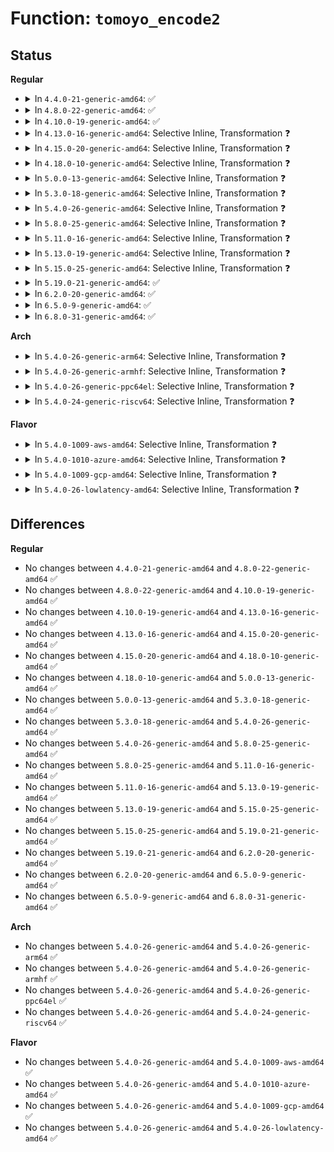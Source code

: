 # Function: <code>tomoyo_encode2</code>

## Status
<b>Regular</b>
<ul>
<li>
<details>
<summary>In <code>4.4.0-21-generic-amd64</code>: ✅</summary>

```c
char * tomoyo_encode2(const char * str, int str_len)
```

```json
{
  "name": "tomoyo_encode2",
  "collision_type": "Unique Global",
  "inline_type": "No",
  "funcs": [
    {
      "addr": 18446744071582460208,
      "name": "tomoyo_encode2",
      "external": true,
      "loc": "security/tomoyo/realpath.c:21",
      "file": "security/tomoyo/realpath.c",
      "inline": "seen, unknown",
      "caller_inline": [],
      "caller_func": [
        "security/tomoyo/network.c:tomoyo_unix_entry",
        "security/tomoyo/realpath.c:tomoyo_encode"
      ]
    }
  ],
  "symbols": [
    {
      "addr": 18446744071582460208,
      "name": "tomoyo_encode2",
      "section": ".text",
      "bind": "STB_GLOBAL",
      "size": 263
    }
  ]
}
```
</details>
</li>
<li>
<details>
<summary>In <code>4.8.0-22-generic-amd64</code>: ✅</summary>

```c
char * tomoyo_encode2(const char * str, int str_len)
```

```json
{
  "name": "tomoyo_encode2",
  "collision_type": "Unique Global",
  "inline_type": "No",
  "funcs": [
    {
      "addr": 18446744071582682448,
      "name": "tomoyo_encode2",
      "external": true,
      "loc": "security/tomoyo/realpath.c:21",
      "file": "security/tomoyo/realpath.c",
      "inline": "seen, unknown",
      "caller_inline": [],
      "caller_func": [
        "security/tomoyo/network.c:tomoyo_unix_entry",
        "security/tomoyo/realpath.c:tomoyo_encode"
      ]
    }
  ],
  "symbols": [
    {
      "addr": 18446744071582682448,
      "name": "tomoyo_encode2",
      "section": ".text",
      "bind": "STB_GLOBAL",
      "size": 263
    }
  ]
}
```
</details>
</li>
<li>
<details>
<summary>In <code>4.10.0-19-generic-amd64</code>: ✅</summary>

```c
char * tomoyo_encode2(const char * str, int str_len)
```

```json
{
  "name": "tomoyo_encode2",
  "collision_type": "Unique Global",
  "inline_type": "No",
  "funcs": [
    {
      "addr": 18446744071582775504,
      "name": "tomoyo_encode2",
      "external": true,
      "loc": "security/tomoyo/realpath.c:21",
      "file": "security/tomoyo/realpath.c",
      "inline": "seen, unknown",
      "caller_inline": [],
      "caller_func": [
        "security/tomoyo/network.c:tomoyo_unix_entry",
        "security/tomoyo/realpath.c:tomoyo_encode"
      ]
    }
  ],
  "symbols": [
    {
      "addr": 18446744071582775504,
      "name": "tomoyo_encode2",
      "section": ".text",
      "bind": "STB_GLOBAL",
      "size": 263
    }
  ]
}
```
</details>
</li>
<li>
<details>
<summary>In <code>4.13.0-16-generic-amd64</code>: Selective Inline, Transformation ❓</summary>

```c
char * tomoyo_encode2(const char * str, int str_len)
```

```json
{
  "name": "tomoyo_encode2",
  "collision_type": "Unique Global",
  "inline_type": "Selective",
  "funcs": [
    {
      "addr": 18446744071582868183,
      "name": "tomoyo_encode2",
      "external": true,
      "loc": "security/tomoyo/realpath.c:21",
      "file": "security/tomoyo/realpath.c",
      "inline": "not declared, inlined",
      "caller_inline": [
        "security/tomoyo/realpath.c:tomoyo_encode"
      ],
      "caller_func": [
        "security/tomoyo/network.c:tomoyo_unix_entry",
        "security/tomoyo/realpath.c:tomoyo_encode"
      ]
    }
  ],
  "symbols": [
    {
      "addr": 18446744071582867872,
      "name": "tomoyo_encode2.part.2",
      "section": ".text",
      "bind": "STB_LOCAL",
      "size": 254
    },
    {
      "addr": 18446744071582868128,
      "name": "tomoyo_encode2",
      "section": ".text",
      "bind": "STB_GLOBAL",
      "size": 24
    }
  ]
}
```
</details>
</li>
<li>
<details>
<summary>In <code>4.15.0-20-generic-amd64</code>: Selective Inline, Transformation ❓</summary>

```c
char * tomoyo_encode2(const char * str, int str_len)
```

```json
{
  "name": "tomoyo_encode2",
  "collision_type": "Unique Global",
  "inline_type": "Selective",
  "funcs": [
    {
      "addr": 18446744071583025143,
      "name": "tomoyo_encode2",
      "external": true,
      "loc": "security/tomoyo/realpath.c:22",
      "file": "security/tomoyo/realpath.c",
      "inline": "not declared, inlined",
      "caller_inline": [
        "security/tomoyo/realpath.c:tomoyo_encode"
      ],
      "caller_func": [
        "security/tomoyo/network.c:tomoyo_unix_entry",
        "security/tomoyo/realpath.c:tomoyo_encode"
      ]
    }
  ],
  "symbols": [
    {
      "addr": 18446744071583024832,
      "name": "tomoyo_encode2.part.2",
      "section": ".text",
      "bind": "STB_LOCAL",
      "size": 254
    },
    {
      "addr": 18446744071583025088,
      "name": "tomoyo_encode2",
      "section": ".text",
      "bind": "STB_GLOBAL",
      "size": 24
    }
  ]
}
```
</details>
</li>
<li>
<details>
<summary>In <code>4.18.0-10-generic-amd64</code>: Selective Inline, Transformation ❓</summary>

```c
char * tomoyo_encode2(const char * str, int str_len)
```

```json
{
  "name": "tomoyo_encode2",
  "collision_type": "Unique Global",
  "inline_type": "Selective",
  "funcs": [
    {
      "addr": 18446744071583225639,
      "name": "tomoyo_encode2",
      "external": true,
      "loc": "security/tomoyo/realpath.c:22",
      "file": "security/tomoyo/realpath.c",
      "inline": "not declared, inlined",
      "caller_inline": [
        "security/tomoyo/realpath.c:tomoyo_encode"
      ],
      "caller_func": [
        "security/tomoyo/network.c:tomoyo_unix_entry",
        "security/tomoyo/realpath.c:tomoyo_encode"
      ]
    }
  ],
  "symbols": [
    {
      "addr": 18446744071583225328,
      "name": "tomoyo_encode2.part.2",
      "section": ".text",
      "bind": "STB_LOCAL",
      "size": 254
    },
    {
      "addr": 18446744071583225584,
      "name": "tomoyo_encode2",
      "section": ".text",
      "bind": "STB_GLOBAL",
      "size": 24
    }
  ]
}
```
</details>
</li>
<li>
<details>
<summary>In <code>5.0.0-13-generic-amd64</code>: Selective Inline, Transformation ❓</summary>

```c
char * tomoyo_encode2(const char * str, int str_len)
```

```json
{
  "name": "tomoyo_encode2",
  "collision_type": "Unique Global",
  "inline_type": "Selective",
  "funcs": [
    {
      "addr": 18446744071583342711,
      "name": "tomoyo_encode2",
      "external": true,
      "loc": "security/tomoyo/realpath.c:22",
      "file": "security/tomoyo/realpath.c",
      "inline": "not declared, inlined",
      "caller_inline": [
        "security/tomoyo/realpath.c:tomoyo_encode"
      ],
      "caller_func": [
        "security/tomoyo/network.c:tomoyo_unix_entry",
        "security/tomoyo/realpath.c:tomoyo_encode"
      ]
    }
  ],
  "symbols": [
    {
      "addr": 18446744071583342400,
      "name": "tomoyo_encode2.part.2",
      "section": ".text",
      "bind": "STB_LOCAL",
      "size": 254
    },
    {
      "addr": 18446744071583342656,
      "name": "tomoyo_encode2",
      "section": ".text",
      "bind": "STB_GLOBAL",
      "size": 24
    }
  ]
}
```
</details>
</li>
<li>
<details>
<summary>In <code>5.3.0-18-generic-amd64</code>: Selective Inline, Transformation ❓</summary>

```c
char * tomoyo_encode2(const char * str, int str_len)
```

```json
{
  "name": "tomoyo_encode2",
  "collision_type": "Unique Global",
  "inline_type": "Selective",
  "funcs": [
    {
      "addr": 18446744071583530222,
      "name": "tomoyo_encode2",
      "external": true,
      "loc": "security/tomoyo/realpath.c:22",
      "file": "security/tomoyo/realpath.c",
      "inline": "not declared, inlined",
      "caller_inline": [
        "security/tomoyo/realpath.c:tomoyo_encode"
      ],
      "caller_func": [
        "security/tomoyo/network.c:tomoyo_unix_entry",
        "security/tomoyo/realpath.c:tomoyo_encode"
      ]
    }
  ],
  "symbols": [
    {
      "addr": 18446744071583529904,
      "name": "tomoyo_encode2.part.0",
      "section": ".text",
      "bind": "STB_LOCAL",
      "size": 254
    },
    {
      "addr": 18446744071583530160,
      "name": "tomoyo_encode2",
      "section": ".text",
      "bind": "STB_GLOBAL",
      "size": 24
    }
  ]
}
```
</details>
</li>
<li>
<details>
<summary>In <code>5.4.0-26-generic-amd64</code>: Selective Inline, Transformation ❓</summary>

```c
char * tomoyo_encode2(const char * str, int str_len)
```

```json
{
  "name": "tomoyo_encode2",
  "collision_type": "Unique Global",
  "inline_type": "Selective",
  "funcs": [
    {
      "addr": 18446744071583636110,
      "name": "tomoyo_encode2",
      "external": true,
      "loc": "security/tomoyo/realpath.c:22",
      "file": "security/tomoyo/realpath.c",
      "inline": "not declared, inlined",
      "caller_inline": [
        "security/tomoyo/realpath.c:tomoyo_encode"
      ],
      "caller_func": [
        "security/tomoyo/network.c:tomoyo_unix_entry",
        "security/tomoyo/realpath.c:tomoyo_encode"
      ]
    }
  ],
  "symbols": [
    {
      "addr": 18446744071583635792,
      "name": "tomoyo_encode2.part.0",
      "section": ".text",
      "bind": "STB_LOCAL",
      "size": 254
    },
    {
      "addr": 18446744071583636048,
      "name": "tomoyo_encode2",
      "section": ".text",
      "bind": "STB_GLOBAL",
      "size": 24
    }
  ]
}
```
</details>
</li>
<li>
<details>
<summary>In <code>5.8.0-25-generic-amd64</code>: Selective Inline, Transformation ❓</summary>

```c
char * tomoyo_encode2(const char * str, int str_len)
```

```json
{
  "name": "tomoyo_encode2",
  "collision_type": "Unique Global",
  "inline_type": "Selective",
  "funcs": [
    {
      "addr": 18446744071583993470,
      "name": "tomoyo_encode2",
      "external": true,
      "loc": "security/tomoyo/realpath.c:23",
      "file": "security/tomoyo/realpath.c",
      "inline": "not declared, inlined",
      "caller_inline": [
        "security/tomoyo/realpath.c:tomoyo_encode"
      ],
      "caller_func": [
        "security/tomoyo/network.c:tomoyo_unix_entry",
        "security/tomoyo/realpath.c:tomoyo_encode"
      ]
    }
  ],
  "symbols": [
    {
      "addr": 18446744071583993152,
      "name": "tomoyo_encode2.part.0",
      "section": ".text",
      "bind": "STB_LOCAL",
      "size": 252
    },
    {
      "addr": 18446744071583993408,
      "name": "tomoyo_encode2",
      "section": ".text",
      "bind": "STB_GLOBAL",
      "size": 24
    }
  ]
}
```
</details>
</li>
<li>
<details>
<summary>In <code>5.11.0-16-generic-amd64</code>: Selective Inline, Transformation ❓</summary>

```c
char * tomoyo_encode2(const char * str, int str_len)
```

```json
{
  "name": "tomoyo_encode2",
  "collision_type": "Unique Global",
  "inline_type": "Selective",
  "funcs": [
    {
      "addr": 18446744071584113086,
      "name": "tomoyo_encode2",
      "external": true,
      "loc": "security/tomoyo/realpath.c:23",
      "file": "security/tomoyo/realpath.c",
      "inline": "not declared, inlined",
      "caller_inline": [
        "security/tomoyo/realpath.c:tomoyo_encode"
      ],
      "caller_func": [
        "security/tomoyo/network.c:tomoyo_unix_entry",
        "security/tomoyo/realpath.c:tomoyo_encode"
      ]
    }
  ],
  "symbols": [
    {
      "addr": 18446744071584112768,
      "name": "tomoyo_encode2.part.0",
      "section": ".text",
      "bind": "STB_LOCAL",
      "size": 252
    },
    {
      "addr": 18446744071584113024,
      "name": "tomoyo_encode2",
      "section": ".text",
      "bind": "STB_GLOBAL",
      "size": 24
    }
  ]
}
```
</details>
</li>
<li>
<details>
<summary>In <code>5.13.0-19-generic-amd64</code>: Selective Inline, Transformation ❓</summary>

```c
char * tomoyo_encode2(const char * str, int str_len)
```

```json
{
  "name": "tomoyo_encode2",
  "collision_type": "Unique Global",
  "inline_type": "Selective",
  "funcs": [
    {
      "addr": 18446744071584140536,
      "name": "tomoyo_encode2",
      "external": true,
      "loc": "security/tomoyo/realpath.c:23",
      "file": "security/tomoyo/realpath.c",
      "inline": "not declared, inlined",
      "caller_inline": [
        "security/tomoyo/realpath.c:tomoyo_encode"
      ],
      "caller_func": [
        "security/tomoyo/network.c:tomoyo_unix_entry",
        "security/tomoyo/realpath.c:tomoyo_encode"
      ]
    }
  ],
  "symbols": [
    {
      "addr": 18446744071584140224,
      "name": "tomoyo_encode2.part.0",
      "section": ".text",
      "bind": "STB_LOCAL",
      "size": 245
    },
    {
      "addr": 18446744071584140480,
      "name": "tomoyo_encode2",
      "section": ".text",
      "bind": "STB_GLOBAL",
      "size": 24
    }
  ]
}
```
</details>
</li>
<li>
<details>
<summary>In <code>5.15.0-25-generic-amd64</code>: Selective Inline, Transformation ❓</summary>

```c
char * tomoyo_encode2(const char * str, int str_len)
```

```json
{
  "name": "tomoyo_encode2",
  "collision_type": "Unique Global",
  "inline_type": "Selective",
  "funcs": [
    {
      "addr": 18446744071584524328,
      "name": "tomoyo_encode2",
      "external": true,
      "loc": "security/tomoyo/realpath.c:23",
      "file": "security/tomoyo/realpath.c",
      "inline": "not declared, inlined",
      "caller_inline": [
        "security/tomoyo/realpath.c:tomoyo_encode"
      ],
      "caller_func": [
        "security/tomoyo/network.c:tomoyo_unix_entry",
        "security/tomoyo/realpath.c:tomoyo_encode"
      ]
    }
  ],
  "symbols": [
    {
      "addr": 18446744071584524016,
      "name": "tomoyo_encode2.part.0",
      "section": ".text",
      "bind": "STB_LOCAL",
      "size": 245
    },
    {
      "addr": 18446744071584524272,
      "name": "tomoyo_encode2",
      "section": ".text",
      "bind": "STB_GLOBAL",
      "size": 24
    }
  ]
}
```
</details>
</li>
<li>
<details>
<summary>In <code>5.19.0-21-generic-amd64</code>: ✅</summary>

```c
char * tomoyo_encode2(const char * str, int str_len)
```

```json
{
  "name": "tomoyo_encode2",
  "collision_type": "Unique Global",
  "inline_type": "No",
  "funcs": [
    {
      "addr": 18446744071585162912,
      "name": "tomoyo_encode2",
      "external": true,
      "loc": "security/tomoyo/realpath.c:23",
      "file": "security/tomoyo/realpath.c",
      "inline": "seen, unknown",
      "caller_inline": [],
      "caller_func": [
        "security/tomoyo/network.c:tomoyo_unix_entry",
        "security/tomoyo/realpath.c:tomoyo_encode"
      ]
    }
  ],
  "symbols": [
    {
      "addr": 18446744071585162912,
      "name": "tomoyo_encode2",
      "section": ".text",
      "bind": "STB_GLOBAL",
      "size": 278
    }
  ]
}
```
</details>
</li>
<li>
<details>
<summary>In <code>6.2.0-20-generic-amd64</code>: ✅</summary>

```c
char * tomoyo_encode2(const char * str, int str_len)
```

```json
{
  "name": "tomoyo_encode2",
  "collision_type": "Unique Global",
  "inline_type": "No",
  "funcs": [
    {
      "addr": 18446744071585889088,
      "name": "tomoyo_encode2",
      "external": true,
      "loc": "security/tomoyo/realpath.c:23",
      "file": "security/tomoyo/realpath.c",
      "inline": "seen, unknown",
      "caller_inline": [],
      "caller_func": [
        "security/tomoyo/network.c:tomoyo_unix_entry",
        "security/tomoyo/realpath.c:tomoyo_encode"
      ]
    }
  ],
  "symbols": [
    {
      "addr": 18446744071585889088,
      "name": "tomoyo_encode2",
      "section": ".text",
      "bind": "STB_GLOBAL",
      "size": 278
    }
  ]
}
```
</details>
</li>
<li>
<details>
<summary>In <code>6.5.0-9-generic-amd64</code>: ✅</summary>

```c
char * tomoyo_encode2(const char * str, int str_len)
```

```json
{
  "name": "tomoyo_encode2",
  "collision_type": "Unique Global",
  "inline_type": "No",
  "funcs": [
    {
      "addr": 18446744071586120976,
      "name": "tomoyo_encode2",
      "external": true,
      "loc": "security/tomoyo/realpath.c:23",
      "file": "security/tomoyo/realpath.c",
      "inline": "seen, unknown",
      "caller_inline": [],
      "caller_func": [
        "security/tomoyo/network.c:tomoyo_unix_entry",
        "security/tomoyo/realpath.c:tomoyo_encode"
      ]
    }
  ],
  "symbols": [
    {
      "addr": 18446744071586120976,
      "name": "tomoyo_encode2",
      "section": ".text",
      "bind": "STB_GLOBAL",
      "size": 278
    }
  ]
}
```
</details>
</li>
<li>
<details>
<summary>In <code>6.8.0-31-generic-amd64</code>: ✅</summary>

```c
char * tomoyo_encode2(const char * str, int str_len)
```

```json
{
  "name": "tomoyo_encode2",
  "collision_type": "Unique Global",
  "inline_type": "No",
  "funcs": [
    {
      "addr": 18446744071586370272,
      "name": "tomoyo_encode2",
      "external": true,
      "loc": "security/tomoyo/realpath.c:23",
      "file": "security/tomoyo/realpath.c",
      "inline": "seen, unknown",
      "caller_inline": [],
      "caller_func": [
        "security/tomoyo/network.c:tomoyo_unix_entry",
        "security/tomoyo/realpath.c:tomoyo_encode"
      ]
    }
  ],
  "symbols": [
    {
      "addr": 18446744071586370272,
      "name": "tomoyo_encode2",
      "section": ".text",
      "bind": "STB_GLOBAL",
      "size": 278
    }
  ]
}
```
</details>
</li>
</ul>
<b>Arch</b>
<ul>
<li>
<details>
<summary>In <code>5.4.0-26-generic-arm64</code>: Selective Inline, Transformation ❓</summary>

```c
char * tomoyo_encode2(const char * str, int str_len)
```

```json
{
  "name": "tomoyo_encode2",
  "collision_type": "Unique Global",
  "inline_type": "Selective",
  "funcs": [
    {
      "addr": 18446603336495423964,
      "name": "tomoyo_encode2",
      "external": true,
      "loc": "security/tomoyo/realpath.c:22",
      "file": "security/tomoyo/realpath.c",
      "inline": "not declared, inlined",
      "caller_inline": [
        "security/tomoyo/realpath.c:tomoyo_encode"
      ],
      "caller_func": [
        "security/tomoyo/network.c:tomoyo_unix_entry",
        "security/tomoyo/realpath.c:tomoyo_encode"
      ]
    }
  ],
  "symbols": [
    {
      "addr": 18446603336495423536,
      "name": "tomoyo_encode2.part.0",
      "section": ".text",
      "bind": "STB_LOCAL",
      "size": 324
    },
    {
      "addr": 18446603336495423864,
      "name": "tomoyo_encode2",
      "section": ".text",
      "bind": "STB_GLOBAL",
      "size": 64
    }
  ]
}
```
</details>
</li>
<li>
<details>
<summary>In <code>5.4.0-26-generic-armhf</code>: Selective Inline, Transformation ❓</summary>

```c
char * tomoyo_encode2(const char * str, int str_len)
```

```json
{
  "name": "tomoyo_encode2",
  "collision_type": "Unique Global",
  "inline_type": "Selective",
  "funcs": [
    {
      "addr": 3228793568,
      "name": "tomoyo_encode2",
      "external": true,
      "loc": "security/tomoyo/realpath.c:22",
      "file": "security/tomoyo/realpath.c",
      "inline": "not declared, inlined",
      "caller_inline": [
        "security/tomoyo/realpath.c:tomoyo_encode"
      ],
      "caller_func": [
        "security/tomoyo/network.c:tomoyo_unix_entry",
        "security/tomoyo/realpath.c:tomoyo_encode"
      ]
    }
  ],
  "symbols": [
    {
      "addr": 3228793236,
      "name": "tomoyo_encode2.part.0",
      "section": ".text",
      "bind": "STB_LOCAL",
      "size": 256
    },
    {
      "addr": 3228793492,
      "name": "tomoyo_encode2",
      "section": ".text",
      "bind": "STB_GLOBAL",
      "size": 44
    }
  ]
}
```
</details>
</li>
<li>
<details>
<summary>In <code>5.4.0-26-generic-ppc64el</code>: Selective Inline, Transformation ❓</summary>

```c
char * tomoyo_encode2(const char * str, int str_len)
```

```json
{
  "name": "tomoyo_encode2",
  "collision_type": "Unique Global",
  "inline_type": "Selective",
  "funcs": [
    {
      "addr": 13835058055289462464,
      "name": "tomoyo_encode2",
      "external": true,
      "loc": "security/tomoyo/realpath.c:22",
      "file": "security/tomoyo/realpath.c",
      "inline": "not declared, inlined",
      "caller_inline": [
        "security/tomoyo/realpath.c:tomoyo_encode"
      ],
      "caller_func": [
        "security/tomoyo/network.c:tomoyo_unix_entry",
        "security/tomoyo/realpath.c:tomoyo_encode"
      ]
    }
  ],
  "symbols": [
    {
      "addr": 13835058055289461968,
      "name": "tomoyo_encode2.part.0",
      "section": ".text",
      "bind": "STB_LOCAL",
      "size": 416
    },
    {
      "addr": 13835058055289462384,
      "name": "tomoyo_encode2",
      "section": ".text",
      "bind": "STB_GLOBAL",
      "size": 28
    }
  ]
}
```
</details>
</li>
<li>
<details>
<summary>In <code>5.4.0-24-generic-riscv64</code>: Selective Inline, Transformation ❓</summary>

```c
char * tomoyo_encode2(const char * str, int str_len)
```

```json
{
  "name": "tomoyo_encode2",
  "collision_type": "Unique Global",
  "inline_type": "Selective",
  "funcs": [
    {
      "addr": 18446743936274619292,
      "name": "tomoyo_encode2",
      "external": true,
      "loc": "security/tomoyo/realpath.c:22",
      "file": "security/tomoyo/realpath.c",
      "inline": "not declared, inlined",
      "caller_inline": [
        "security/tomoyo/realpath.c:tomoyo_encode"
      ],
      "caller_func": [
        "security/tomoyo/network.c:tomoyo_unix_entry",
        "security/tomoyo/realpath.c:tomoyo_encode"
      ]
    }
  ],
  "symbols": [
    {
      "addr": 18446743936274618920,
      "name": "tomoyo_encode2.part.0",
      "section": ".text",
      "bind": "STB_LOCAL",
      "size": 280
    },
    {
      "addr": 18446743936274619200,
      "name": "tomoyo_encode2",
      "section": ".text",
      "bind": "STB_GLOBAL",
      "size": 56
    }
  ]
}
```
</details>
</li>
</ul>
<b>Flavor</b>
<ul>
<li>
<details>
<summary>In <code>5.4.0-1009-aws-amd64</code>: Selective Inline, Transformation ❓</summary>

```c
char * tomoyo_encode2(const char * str, int str_len)
```

```json
{
  "name": "tomoyo_encode2",
  "collision_type": "Unique Global",
  "inline_type": "Selective",
  "funcs": [
    {
      "addr": 18446744071583604846,
      "name": "tomoyo_encode2",
      "external": true,
      "loc": "security/tomoyo/realpath.c:22",
      "file": "security/tomoyo/realpath.c",
      "inline": "not declared, inlined",
      "caller_inline": [
        "security/tomoyo/realpath.c:tomoyo_encode"
      ],
      "caller_func": [
        "security/tomoyo/network.c:tomoyo_unix_entry",
        "security/tomoyo/realpath.c:tomoyo_encode"
      ]
    }
  ],
  "symbols": [
    {
      "addr": 18446744071583604528,
      "name": "tomoyo_encode2.part.0",
      "section": ".text",
      "bind": "STB_LOCAL",
      "size": 254
    },
    {
      "addr": 18446744071583604784,
      "name": "tomoyo_encode2",
      "section": ".text",
      "bind": "STB_GLOBAL",
      "size": 24
    }
  ]
}
```
</details>
</li>
<li>
<details>
<summary>In <code>5.4.0-1010-azure-amd64</code>: Selective Inline, Transformation ❓</summary>

```c
char * tomoyo_encode2(const char * str, int str_len)
```

```json
{
  "name": "tomoyo_encode2",
  "collision_type": "Unique Global",
  "inline_type": "Selective",
  "funcs": [
    {
      "addr": 18446744071583541902,
      "name": "tomoyo_encode2",
      "external": true,
      "loc": "security/tomoyo/realpath.c:22",
      "file": "security/tomoyo/realpath.c",
      "inline": "not declared, inlined",
      "caller_inline": [
        "security/tomoyo/realpath.c:tomoyo_encode"
      ],
      "caller_func": [
        "security/tomoyo/network.c:tomoyo_unix_entry",
        "security/tomoyo/realpath.c:tomoyo_encode"
      ]
    }
  ],
  "symbols": [
    {
      "addr": 18446744071583541584,
      "name": "tomoyo_encode2.part.0",
      "section": ".text",
      "bind": "STB_LOCAL",
      "size": 254
    },
    {
      "addr": 18446744071583541840,
      "name": "tomoyo_encode2",
      "section": ".text",
      "bind": "STB_GLOBAL",
      "size": 24
    }
  ]
}
```
</details>
</li>
<li>
<details>
<summary>In <code>5.4.0-1009-gcp-amd64</code>: Selective Inline, Transformation ❓</summary>

```c
char * tomoyo_encode2(const char * str, int str_len)
```

```json
{
  "name": "tomoyo_encode2",
  "collision_type": "Unique Global",
  "inline_type": "Selective",
  "funcs": [
    {
      "addr": 18446744071583588622,
      "name": "tomoyo_encode2",
      "external": true,
      "loc": "security/tomoyo/realpath.c:22",
      "file": "security/tomoyo/realpath.c",
      "inline": "not declared, inlined",
      "caller_inline": [
        "security/tomoyo/realpath.c:tomoyo_encode"
      ],
      "caller_func": [
        "security/tomoyo/network.c:tomoyo_unix_entry",
        "security/tomoyo/realpath.c:tomoyo_encode"
      ]
    }
  ],
  "symbols": [
    {
      "addr": 18446744071583588304,
      "name": "tomoyo_encode2.part.0",
      "section": ".text",
      "bind": "STB_LOCAL",
      "size": 254
    },
    {
      "addr": 18446744071583588560,
      "name": "tomoyo_encode2",
      "section": ".text",
      "bind": "STB_GLOBAL",
      "size": 24
    }
  ]
}
```
</details>
</li>
<li>
<details>
<summary>In <code>5.4.0-26-lowlatency-amd64</code>: Selective Inline, Transformation ❓</summary>

```c
char * tomoyo_encode2(const char * str, int str_len)
```

```json
{
  "name": "tomoyo_encode2",
  "collision_type": "Unique Global",
  "inline_type": "Selective",
  "funcs": [
    {
      "addr": 18446744071583685710,
      "name": "tomoyo_encode2",
      "external": true,
      "loc": "security/tomoyo/realpath.c:22",
      "file": "security/tomoyo/realpath.c",
      "inline": "not declared, inlined",
      "caller_inline": [
        "security/tomoyo/realpath.c:tomoyo_encode"
      ],
      "caller_func": [
        "security/tomoyo/network.c:tomoyo_unix_entry",
        "security/tomoyo/realpath.c:tomoyo_encode"
      ]
    }
  ],
  "symbols": [
    {
      "addr": 18446744071583685392,
      "name": "tomoyo_encode2.part.0",
      "section": ".text",
      "bind": "STB_LOCAL",
      "size": 254
    },
    {
      "addr": 18446744071583685648,
      "name": "tomoyo_encode2",
      "section": ".text",
      "bind": "STB_GLOBAL",
      "size": 24
    }
  ]
}
```
</details>
</li>
</ul>

## Differences
<b>Regular</b>
<ul>
<li>
No changes between <code>4.4.0-21-generic-amd64</code> and <code>4.8.0-22-generic-amd64</code> ✅
</li>
<li>
No changes between <code>4.8.0-22-generic-amd64</code> and <code>4.10.0-19-generic-amd64</code> ✅
</li>
<li>
No changes between <code>4.10.0-19-generic-amd64</code> and <code>4.13.0-16-generic-amd64</code> ✅
</li>
<li>
No changes between <code>4.13.0-16-generic-amd64</code> and <code>4.15.0-20-generic-amd64</code> ✅
</li>
<li>
No changes between <code>4.15.0-20-generic-amd64</code> and <code>4.18.0-10-generic-amd64</code> ✅
</li>
<li>
No changes between <code>4.18.0-10-generic-amd64</code> and <code>5.0.0-13-generic-amd64</code> ✅
</li>
<li>
No changes between <code>5.0.0-13-generic-amd64</code> and <code>5.3.0-18-generic-amd64</code> ✅
</li>
<li>
No changes between <code>5.3.0-18-generic-amd64</code> and <code>5.4.0-26-generic-amd64</code> ✅
</li>
<li>
No changes between <code>5.4.0-26-generic-amd64</code> and <code>5.8.0-25-generic-amd64</code> ✅
</li>
<li>
No changes between <code>5.8.0-25-generic-amd64</code> and <code>5.11.0-16-generic-amd64</code> ✅
</li>
<li>
No changes between <code>5.11.0-16-generic-amd64</code> and <code>5.13.0-19-generic-amd64</code> ✅
</li>
<li>
No changes between <code>5.13.0-19-generic-amd64</code> and <code>5.15.0-25-generic-amd64</code> ✅
</li>
<li>
No changes between <code>5.15.0-25-generic-amd64</code> and <code>5.19.0-21-generic-amd64</code> ✅
</li>
<li>
No changes between <code>5.19.0-21-generic-amd64</code> and <code>6.2.0-20-generic-amd64</code> ✅
</li>
<li>
No changes between <code>6.2.0-20-generic-amd64</code> and <code>6.5.0-9-generic-amd64</code> ✅
</li>
<li>
No changes between <code>6.5.0-9-generic-amd64</code> and <code>6.8.0-31-generic-amd64</code> ✅
</li>
</ul>
<b>Arch</b>
<ul>
<li>
No changes between <code>5.4.0-26-generic-amd64</code> and <code>5.4.0-26-generic-arm64</code> ✅
</li>
<li>
No changes between <code>5.4.0-26-generic-amd64</code> and <code>5.4.0-26-generic-armhf</code> ✅
</li>
<li>
No changes between <code>5.4.0-26-generic-amd64</code> and <code>5.4.0-26-generic-ppc64el</code> ✅
</li>
<li>
No changes between <code>5.4.0-26-generic-amd64</code> and <code>5.4.0-24-generic-riscv64</code> ✅
</li>
</ul>
<b>Flavor</b>
<ul>
<li>
No changes between <code>5.4.0-26-generic-amd64</code> and <code>5.4.0-1009-aws-amd64</code> ✅
</li>
<li>
No changes between <code>5.4.0-26-generic-amd64</code> and <code>5.4.0-1010-azure-amd64</code> ✅
</li>
<li>
No changes between <code>5.4.0-26-generic-amd64</code> and <code>5.4.0-1009-gcp-amd64</code> ✅
</li>
<li>
No changes between <code>5.4.0-26-generic-amd64</code> and <code>5.4.0-26-lowlatency-amd64</code> ✅
</li>
</ul>
